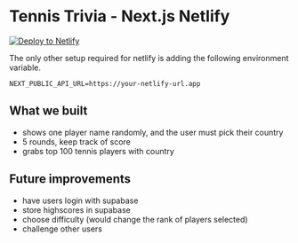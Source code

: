 # Tennis Trivia - Next.js Netlify

[![Deploy to Netlify](https://www.netlify.com/img/deploy/button.svg)](https://app.netlify.com/start/deploy?repository=https://github.com/brenelz/tennis-trivia)

The only other setup required for netlify is adding the following environment variable.

```
NEXT_PUBLIC_API_URL=https://your-netlify-url.app
```

## What we built

- shows one player name randomly, and the user must pick their country
- 5 rounds, keep track of score
- grabs top 100 tennis players with country

## Future improvements

- have users login with supabase
- store highscores in supabase
- choose difficulty (would change the rank of players selected)
- challenge other users
